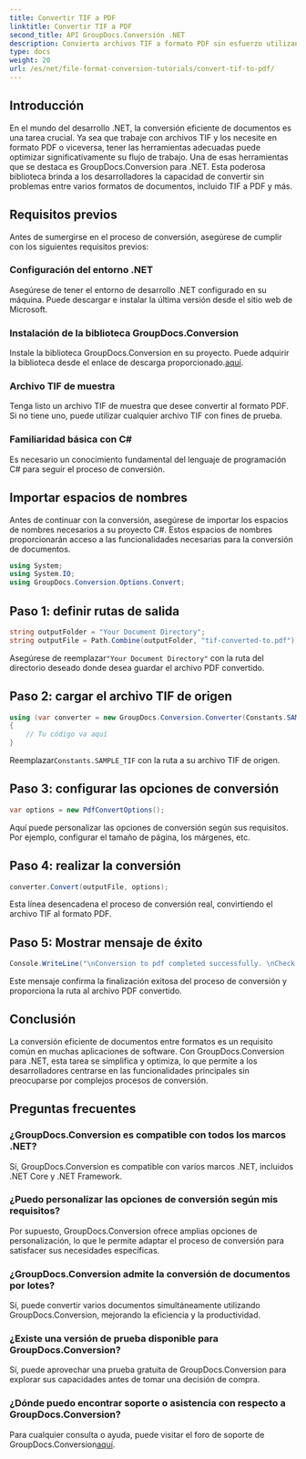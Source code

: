 ```yaml
---
title: Convertir TIF a PDF
linktitle: Convertir TIF a PDF
second_title: API GroupDocs.Conversión .NET
description: Convierta archivos TIF a formato PDF sin esfuerzo utilizando GroupDocs.Conversion para .NET. Agilice su proceso de conversión de documentos.
type: docs
weight: 20
url: /es/net/file-format-conversion-tutorials/convert-tif-to-pdf/
---
```

## Introducción
En el mundo del desarrollo .NET, la conversión eficiente de documentos es una tarea crucial. Ya sea que trabaje con archivos TIF y los necesite en formato PDF o viceversa, tener las herramientas adecuadas puede optimizar significativamente su flujo de trabajo. Una de esas herramientas que se destaca es GroupDocs.Conversion para .NET. Esta poderosa biblioteca brinda a los desarrolladores la capacidad de convertir sin problemas entre varios formatos de documentos, incluido TIF a PDF y más.
## Requisitos previos
Antes de sumergirse en el proceso de conversión, asegúrese de cumplir con los siguientes requisitos previos:
### Configuración del entorno .NET
Asegúrese de tener el entorno de desarrollo .NET configurado en su máquina. Puede descargar e instalar la última versión desde el sitio web de Microsoft.
### Instalación de la biblioteca GroupDocs.Conversion
 Instale la biblioteca GroupDocs.Conversion en su proyecto. Puede adquirir la biblioteca desde el enlace de descarga proporcionado.[aquí](https://releases.groupdocs.com/conversion/net/).
### Archivo TIF de muestra
Tenga listo un archivo TIF de muestra que desee convertir al formato PDF. Si no tiene uno, puede utilizar cualquier archivo TIF con fines de prueba.
### Familiaridad básica con C#
Es necesario un conocimiento fundamental del lenguaje de programación C# para seguir el proceso de conversión.

## Importar espacios de nombres
Antes de continuar con la conversión, asegúrese de importar los espacios de nombres necesarios a su proyecto C#. Estos espacios de nombres proporcionarán acceso a las funcionalidades necesarias para la conversión de documentos.
```csharp
using System;
using System.IO;
using GroupDocs.Conversion.Options.Convert;
```

## Paso 1: definir rutas de salida
```csharp
string outputFolder = "Your Document Directory";
string outputFile = Path.Combine(outputFolder, "tif-converted-to.pdf");
```
 Asegúrese de reemplazar`"Your Document Directory"` con la ruta del directorio deseado donde desea guardar el archivo PDF convertido.
## Paso 2: cargar el archivo TIF de origen
```csharp
using (var converter = new GroupDocs.Conversion.Converter(Constants.SAMPLE_TIF))
{
    // Tu código va aquí
}
```
 Reemplazar`Constants.SAMPLE_TIF` con la ruta a su archivo TIF de origen.
## Paso 3: configurar las opciones de conversión
```csharp
var options = new PdfConvertOptions();
```
Aquí puede personalizar las opciones de conversión según sus requisitos. Por ejemplo, configurar el tamaño de página, los márgenes, etc.
## Paso 4: realizar la conversión
```csharp
converter.Convert(outputFile, options);
```
Esta línea desencadena el proceso de conversión real, convirtiendo el archivo TIF al formato PDF.
## Paso 5: Mostrar mensaje de éxito
```csharp
Console.WriteLine("\nConversion to pdf completed successfully. \nCheck output in {0}", outputFolder);
```
Este mensaje confirma la finalización exitosa del proceso de conversión y proporciona la ruta al archivo PDF convertido.

## Conclusión
La conversión eficiente de documentos entre formatos es un requisito común en muchas aplicaciones de software. Con GroupDocs.Conversion para .NET, esta tarea se simplifica y optimiza, lo que permite a los desarrolladores centrarse en las funcionalidades principales sin preocuparse por complejos procesos de conversión.
## Preguntas frecuentes
### ¿GroupDocs.Conversion es compatible con todos los marcos .NET?
Sí, GroupDocs.Conversion es compatible con varios marcos .NET, incluidos .NET Core y .NET Framework.
### ¿Puedo personalizar las opciones de conversión según mis requisitos?
Por supuesto, GroupDocs.Conversion ofrece amplias opciones de personalización, lo que le permite adaptar el proceso de conversión para satisfacer sus necesidades específicas.
### ¿GroupDocs.Conversion admite la conversión de documentos por lotes?
Sí, puede convertir varios documentos simultáneamente utilizando GroupDocs.Conversion, mejorando la eficiencia y la productividad.
### ¿Existe una versión de prueba disponible para GroupDocs.Conversion?
Sí, puede aprovechar una prueba gratuita de GroupDocs.Conversion para explorar sus capacidades antes de tomar una decisión de compra.
### ¿Dónde puedo encontrar soporte o asistencia con respecto a GroupDocs.Conversion?
Para cualquier consulta o ayuda, puede visitar el foro de soporte de GroupDocs.Conversion[aquí](https://forum.groupdocs.com/c/conversion/11).